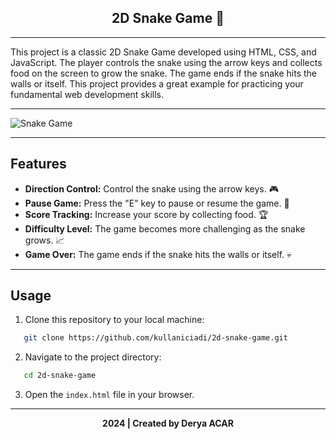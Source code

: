<h2 align="center">2D Snake Game 🐍</h2> 

---

This project is a classic 2D Snake Game developed using HTML, CSS, and JavaScript. The player controls the snake using the arrow keys and collects food on the screen to grow the snake. The game ends if the snake hits the walls or itself. This project provides a great example for practicing your fundamental web development skills.

---

![Snake Game](https://github.com/deryaxacar/SnakeGame-2D/blob/main/snake.PNG)

---

## Features

- **Direction Control:** Control the snake using the arrow keys. 🎮  
- **Pause Game:** Press the "E" key to pause or resume the game. 🛑  
- **Score Tracking:** Increase your score by collecting food. 🏆  
- **Difficulty Level:** The game becomes more challenging as the snake grows. 📈  
- **Game Over:** The game ends if the snake hits the walls or itself. 💀

---

## Usage

1. Clone this repository to your local machine:

```bash
   git clone https://github.com/kullaniciadi/2d-snake-game.git
```

2. Navigate to the project directory:
```bash
   cd 2d-snake-game
```

3. Open the `index.html` file in your browser.

---

<div align="center">
  <b>2024 | Created by Derya ACAR</b>
</div>
